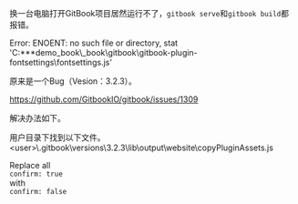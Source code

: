 换一台电脑打开GitBook项目居然运行不了，`gitbook serve`和`gitbook build`都报错。

Error: ENOENT: no such file or directory, stat 'C:\***demo_book\\_book\gitbook\gitbook-plugin-fontsettings\fontsettings.js'

原来是一个Bug（Vesion：3.2.3）。

https://github.com/GitbookIO/gitbook/issues/1309

解决办法如下。

用户目录下找到以下文件。
\<user>\\.gitbook\versions\3.2.3\lib\output\website\copyPluginAssets.js

Replace all   
`confirm: true`   
with   
`confirm: false`



